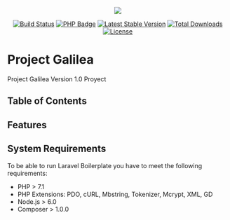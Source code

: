 <p align="center"><img src="https://laravel.com/assets/img/components/logo-laravel.svg"></p>

<p align="center">
<a href="https://travis-ci.org/Labs64/laravel-boilerplate"><img src="https://travis-ci.org/Labs64/laravel-boilerplate.svg" alt="Build Status"></a>
<a href="https://github.com/Labs64/laravel-boilerplate/blob/master/composer.json"><img src="https://img.shields.io/badge/php-%3E%3D%205.6-8892BF.svg" alt="PHP Badge"></a>
<a href="https://packagist.org/packages/labs64/laravel-boilerplate"><img src="https://poser.pugx.org/labs64/laravel-boilerplate/v/stable.svg" alt="Latest Stable Version"></a>
<a href="https://packagist.org/packages/labs64/laravel-boilerplate"><img src="https://poser.pugx.org/labs64/laravel-boilerplate/d/total.svg" alt="Total Downloads"></a>
<a href="https://packagist.org/packages/labs64/laravel-boilerplate"><img src="https://poser.pugx.org/labs64/laravel-boilerplate/license.svg" alt="License"></a>
</p>

# Project Galilea

Project Galilea Version 1.0 
Proyect

## Table of Contents



## Features


## System Requirements
To be able to run Laravel Boilerplate you have to meet the following requirements:
- PHP > 7.1
- PHP Extensions: PDO, cURL, Mbstring, Tokenizer, Mcrypt, XML, GD
- Node.js > 6.0
- Composer > 1.0.0
